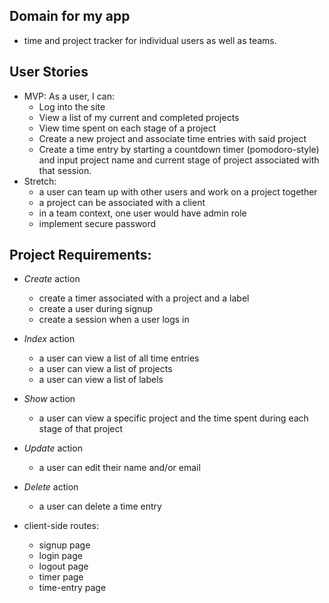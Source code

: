 ## Domain for my app 
- time and project tracker for individual users as well as teams.

## User Stories
- MVP: As a user, I can:
  - Log into the site
  - View a list of my current and completed projects
  - View time spent on each stage of a project
  - Create a new project and associate time entries with said project
  - Create a time entry by starting a countdown timer (pomodoro-style) and input project name and current stage of project associated with that session.
- Stretch: 
  - a user can team up with other users and work on a project together
  - a project can be associated with a client
  - in a team context, one user would have admin role
  - implement secure password

## Project Requirements:
- *Create* action
  - create a timer associated with a project and a label
  - create a user during signup
  - create a session when a user logs in
- *Index* action
  - a user can view a list of all time entries
  - a user can view a list of projects
  - a user can view a list of labels
- *Show* action
  - a user can view a specific project and the time spent during each stage of that project
- *Update* action
  - a user can edit their name and/or email
- *Delete* action
  - a user can delete a time entry
  
- client-side routes: 
  - signup page
  - login page
  - logout page
  - timer page
  - time-entry page

